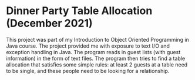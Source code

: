 # Dinner Party Table Allocation (December 2021)

This project was part of my Introduction to Object Oriented Programming in Java course. The project provided me with exposure to text I/O and exception handling in Java. The program reads in guest lists (with guest information) in the form of text files. The program then tries to find a table allocation that satisfies some simple rules: at least 2 guests at a table need to be single, and these people need to be looking for a relationship.
